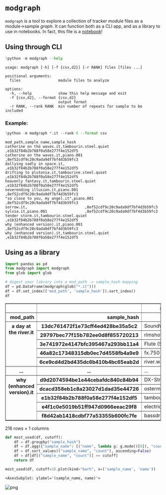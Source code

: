 # `modgraph`

`modgraph` is a tool to explore a collection of tracker <i>mod</i>ule files as a module->sample _graph_.
It can function both as a CLI app, and as a library to use in notebooks.
In fact, this file is a [notebook](README.ipynb)!

## Using through CLI


```python
!python -m modgraph --help
```

    usage: modgraph [-h] [-f {csv,d2}] [-r RANK] files [files ...]
    
    positional arguments:
      files                 module files to analyze
    
    options:
      -h, --help            show this help message and exit
      -f {csv,d2}, --format {csv,d2}
                            output format
      -r RANK, --rank RANK  min number of repeats for sample to be included


### Example:


```python
!python -m modgraph *.it --rank 6 --format csv
```

    mod_path,sample_name,sample_hash
    catherine on the waves.it,tambourin.steel.quiet     ,e1b32f84b2b788f0a58e277f4e152df5
    catherine on the waves.it,piano.001                 ,8ef52cdf9c20c9ada9df7bf4d3b59fc3
    dallying sadly in space.it,                          ,e1b32f84b2b788f0a58e277f4e152df5
    drifting to plutonia.it,tambourine.steel.quiet    ,e1b32f84b2b788f0a58e277f4e152df5
    heavenly fantasy.it,tambourin.steel.quiet     ,e1b32f84b2b788f0a58e277f4e152df5
    neverending illusion.it,piano.001                 ,8ef52cdf9c20c9ada9df7bf4d3b59fc3
    "so close to you, my angel.it",piano.001                 ,8ef52cdf9c20c9ada9df7bf4d3b59fc3
    sorrow.it,                          ,8ef52cdf9c20c9ada9df7bf4d3b59fc3
    sylvia.it,piano.001                 ,8ef52cdf9c20c9ada9df7bf4d3b59fc3
    tender storm.it,tambourin.steel.quiet     ,e1b32f84b2b788f0a58e277f4e152df5
    why (enhanced version).it,piano.001                 ,8ef52cdf9c20c9ada9df7bf4d3b59fc3
    why (enhanced version).it,tambourin.steel.quiet     ,e1b32f84b2b788f0a58e277f4e152df5


## Using as a library


```python
import pandas as pd
from modgraph import modgraph
from glob import glob

# digest your library into a mod_path -> sample_hash mapping
df = pd.DataFrame(modgraph(glob("*.it")))
df = df.set_index(['mod_path', 'sample_hash']).sort_index()
df
```




<div>
<style scoped>
    .dataframe tbody tr th:only-of-type {
        vertical-align: middle;
    }

    .dataframe tbody tr th {
        vertical-align: top;
    }

    .dataframe thead th {
        text-align: right;
    }
</style>
<table border="1" class="dataframe">
  <thead>
    <tr style="text-align: right;">
      <th></th>
      <th></th>
      <th>sample_name</th>
    </tr>
    <tr>
      <th>mod_path</th>
      <th>sample_hash</th>
      <th></th>
    </tr>
  </thead>
  <tbody>
    <tr>
      <th rowspan="5" valign="top">a day at the river.it</th>
      <th>13dc761472f1e73cff4ed428be35a5c2</th>
      <td>SoundWave.HiQual</td>
    </tr>
    <tr>
      <th>29797bec77f15b782ee0d8f855720213</th>
      <td>rimshot</td>
    </tr>
    <tr>
      <th>3e741972e4147bfc395467a293bb11a4</th>
      <td>Flute (Skaven)</td>
    </tr>
    <tr>
      <th>46a82c17348315db0ec7d4558fb4a9e9</th>
      <td>fx.750</td>
    </tr>
    <tr>
      <th>6ce9cd4d2bd435dc6b410b4bc65eab2d</th>
      <td>river.wav (Eagle)</td>
    </tr>
    <tr>
      <th>...</th>
      <th>...</th>
      <td>...</td>
    </tr>
    <tr>
      <th rowspan="5" valign="top">why (enhanced version).it</th>
      <th>d9d2074594be1e44cebafdc840c84b94</th>
      <td>DX-Strings 1</td>
    </tr>
    <tr>
      <th>dcacd358eb1c8a23027d1dad35e44726</th>
      <td>osterm1bass1</td>
    </tr>
    <tr>
      <th>e1b32f84b2b788f0a58e277f4e152df5</th>
      <td>tambourin.steel.quiet</td>
    </tr>
    <tr>
      <th>e4f1c0e5019b51ff947d0966eeac29f8</th>
      <td>electric.guitar.solo1</td>
    </tr>
    <tr>
      <th>f8d42ab1418cdbf77a53355b600fc7fe</th>
      <td>bassdrum.459</td>
    </tr>
  </tbody>
</table>
<p>216 rows × 1 columns</p>
</div>




```python
def most_used(df, cutoff):
    df = df.groupby("sample_hash")
    df = df.agg({"sample_name": [("name", lambda g: g.mode()[0]), "count"]})
    df = df.sort_values(("sample_name", "count"), ascending=False)
    df = df[df[("sample_name", "count")] >= cutoff]
    return df

most_used(df, cutoff=3).plot(kind="barh", x=('sample_name', 'name'))

```




    <AxesSubplot: ylabel='(sample_name, name)'>




    
![png](README_files/README_7_1.png)
    

